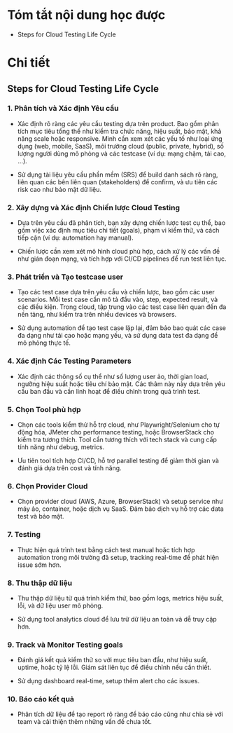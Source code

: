 # Tóm tắt nội dung học được
- Steps for Cloud Testing Life Cycle

# Chi tiết
## Steps for Cloud Testing Life Cycle
### 1. Phân tích và Xác định Yêu cầu
- Xác định rõ ràng các yêu cầu testing dựa trên product. Bao gồm phân tích mục tiêu tổng thể như kiểm tra chức năng, hiệu suất, bảo mật, khả năng scale hoặc responsive. Mình cần xem xét các yếu tố như loại ứng dụng (web, mobile, SaaS), môi trường cloud (public, private, hybrid), số lượng người dùng mô phỏng và các testcase (ví dụ: mạng chậm, tải cao, ...). 

- Sử dụng tài liệu yêu cầu phần mềm (SRS) để build danh sách rõ ràng, liên quan các bên liên quan (stakeholders) để confirm, và ưu tiên các risk cao như bảo mật dữ liệu.

### 2. Xây dựng và Xác định Chiến lược Cloud Testing
- Dựa trên yêu cầu đã phân tích, bạn xây dựng chiến lược test cụ thể, bao gồm việc xác định mục tiêu chi tiết (goals), phạm vi kiểm thử, và cách tiếp cận (ví dụ: automation hay manual). 

- Chiến lược cần xem xét mô hình cloud phù hợp, cách xử lý các vấn đề như gián đoạn mạng, và tích hợp với CI/CD pipelines để run test liên tục.

### 3. Phát triển và Tạo testcase user
- Tạo các test case dựa trên yêu cầu và chiến lược, bao gồm các user scenarios. Mỗi test case cần mô tả đầu vào, step, expected result, và các điều kiện. Trong cloud, tập trung vào các test case liên quan đến đa nền tảng, như kiểm tra trên nhiều devices và browsers.

- Sử dụng automation để tạo test case lặp lại, đảm bảo bao quát các case đa dạng như tải cao hoặc mạng yếu, và sử dụng data test đa dạng để mô phỏng thực tế.

### 4. Xác định Các Testing Parameters
- Xác định các thông số cụ thể như số lượng user ảo, thời gian load, ngưỡng hiệu suất hoặc tiêu chí bảo mật. Các thâm này này dựa trên yêu cầu ban đầu và cần linh hoạt để điều chỉnh trong quá trình test.

### 5. Chọn Tool phù hợp
- Chọn các tools kiểm thử hỗ trợ cloud, như Playwright/Selenium cho tự động hóa, JMeter cho performance testing, hoặc BrowserStack cho kiểm tra tương thích. Tool cần tương thích với tech stack và cung cấp tính năng như debug, metrics.

- Ưu tiên tool tích hợp CI/CD, hỗ trợ parallel testing để giảm thời gian và đánh giá dựa trên cost và tính năng.

### 6. Chọn Provider Cloud
- Chọn provider cloud (AWS, Azure, BrowserStack) và setup service như máy ảo, container, hoặc dịch vụ SaaS. Đảm bảo dịch vụ hỗ trợ các data test và bảo mật.

### 7. Testing
- Thực hiện quá trình test bằng cách test manual hoặc tích hợp automation trong môi trường đã setup, tracking real-time để phát hiện issue sớm hơn.

### 8. Thu thập dữ liệu
- Thu thập dữ liệu từ quá trình kiểm thử, bao gồm logs, metrics hiệu suất, lỗi, và dữ liệu user mô phỏng.

- Sử dụng tool analytics cloud để lưu trữ dữ liệu an toàn và dễ truy cập hơn.

### 9. Track và Monitor Testing goals
- Đánh giá kết quả kiểm thử so với mục tiêu ban đầu, như hiệu suất, uptime, hoặc tỷ lệ lỗi. Giám sát liên tục để điều chỉnh nếu cần thiết.

- Sử dụng dashboard real-time, setup thêm alert cho các issues.

### 10. Báo cáo kết quả
- Phân tích dữ liệu để tạo report rõ ràng để báo cáo cũng như chia sẻ với team và cải thiện thêm những vấn đề chưa tốt.